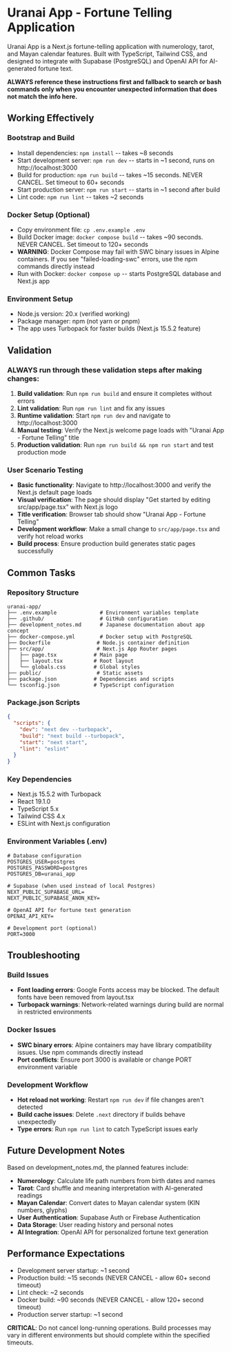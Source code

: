 # Uranai App - Fortune Telling Application

Uranai App is a Next.js fortune-telling application with numerology, tarot, and Mayan calendar features. Built with TypeScript, Tailwind CSS, and designed to integrate with Supabase (PostgreSQL) and OpenAI API for AI-generated fortune text.

**ALWAYS reference these instructions first and fallback to search or bash commands only when you encounter unexpected information that does not match the info here.**

## Working Effectively

### Bootstrap and Build
- Install dependencies: `npm install` -- takes ~8 seconds
- Start development server: `npm run dev` -- starts in ~1 second, runs on http://localhost:3000
- Build for production: `npm run build` -- takes ~15 seconds. NEVER CANCEL. Set timeout to 60+ seconds
- Start production server: `npm run start` -- starts in ~1 second after build
- Lint code: `npm run lint` -- takes ~2 seconds

### Docker Setup (Optional)
- Copy environment file: `cp .env.example .env`
- Build Docker image: `docker compose build` -- takes ~90 seconds. NEVER CANCEL. Set timeout to 120+ seconds
- **WARNING**: Docker Compose may fail with SWC binary issues in Alpine containers. If you see "failed-loading-swc" errors, use the npm commands directly instead
- Run with Docker: `docker compose up` -- starts PostgreSQL database and Next.js app

### Environment Setup
- Node.js version: 20.x (verified working)
- Package manager: npm (not yarn or pnpm)
- The app uses Turbopack for faster builds (Next.js 15.5.2 feature)

## Validation

### ALWAYS run through these validation steps after making changes:
1. **Build validation**: Run `npm run build` and ensure it completes without errors
2. **Lint validation**: Run `npm run lint` and fix any issues
3. **Runtime validation**: Start `npm run dev` and navigate to http://localhost:3000
4. **Manual testing**: Verify the Next.js welcome page loads with "Uranai App - Fortune Telling" title
5. **Production validation**: Run `npm run build && npm run start` and test production mode

### User Scenario Testing
- **Basic functionality**: Navigate to http://localhost:3000 and verify the Next.js default page loads
- **Visual verification**: The page should display "Get started by editing src/app/page.tsx" with Next.js logo
- **Title verification**: Browser tab should show "Uranai App - Fortune Telling"
- **Development workflow**: Make a small change to `src/app/page.tsx` and verify hot reload works
- **Build process**: Ensure production build generates static pages successfully

## Common Tasks

### Repository Structure
```
uranai-app/
├── .env.example              # Environment variables template
├── .github/                  # GitHub configuration
├── development_notes.md      # Japanese documentation about app concept
├── docker-compose.yml        # Docker setup with PostgreSQL
├── Dockerfile               # Node.js container definition
├── src/app/                 # Next.js App Router pages
│   ├── page.tsx            # Main page
│   ├── layout.tsx          # Root layout
│   └── globals.css         # Global styles
├── public/                  # Static assets
├── package.json            # Dependencies and scripts
└── tsconfig.json           # TypeScript configuration
```

### Package.json Scripts
```json
{
  "scripts": {
    "dev": "next dev --turbopack",
    "build": "next build --turbopack", 
    "start": "next start",
    "lint": "eslint"
  }
}
```

### Key Dependencies
- Next.js 15.5.2 with Turbopack
- React 19.1.0
- TypeScript 5.x
- Tailwind CSS 4.x
- ESLint with Next.js configuration

### Environment Variables (.env)
```
# Database configuration
POSTGRES_USER=postgres
POSTGRES_PASSWORD=postgres
POSTGRES_DB=uranai_app

# Supabase (when used instead of local Postgres)
NEXT_PUBLIC_SUPABASE_URL=
NEXT_PUBLIC_SUPABASE_ANON_KEY=

# OpenAI API for fortune text generation
OPENAI_API_KEY=

# Development port (optional)
PORT=3000
```

## Troubleshooting

### Build Issues
- **Font loading errors**: Google Fonts access may be blocked. The default fonts have been removed from layout.tsx
- **Turbopack warnings**: Network-related warnings during build are normal in restricted environments

### Docker Issues  
- **SWC binary errors**: Alpine containers may have library compatibility issues. Use npm commands directly instead
- **Port conflicts**: Ensure port 3000 is available or change PORT environment variable

### Development Workflow
- **Hot reload not working**: Restart `npm run dev` if file changes aren't detected
- **Build cache issues**: Delete `.next` directory if builds behave unexpectedly
- **Type errors**: Run `npm run lint` to catch TypeScript issues early

## Future Development Notes

Based on development_notes.md, the planned features include:
- **Numerology**: Calculate life path numbers from birth dates and names
- **Tarot**: Card shuffle and meaning interpretation with AI-generated readings
- **Mayan Calendar**: Convert dates to Mayan calendar system (KIN numbers, glyphs)
- **User Authentication**: Supabase Auth or Firebase Authentication
- **Data Storage**: User reading history and personal notes
- **AI Integration**: OpenAI API for personalized fortune text generation

## Performance Expectations

- Development server startup: ~1 second
- Production build: ~15 seconds (NEVER CANCEL - allow 60+ second timeout)
- Lint check: ~2 seconds  
- Docker build: ~90 seconds (NEVER CANCEL - allow 120+ second timeout)
- Production server startup: ~1 second

**CRITICAL**: Do not cancel long-running operations. Build processes may vary in different environments but should complete within the specified timeouts.